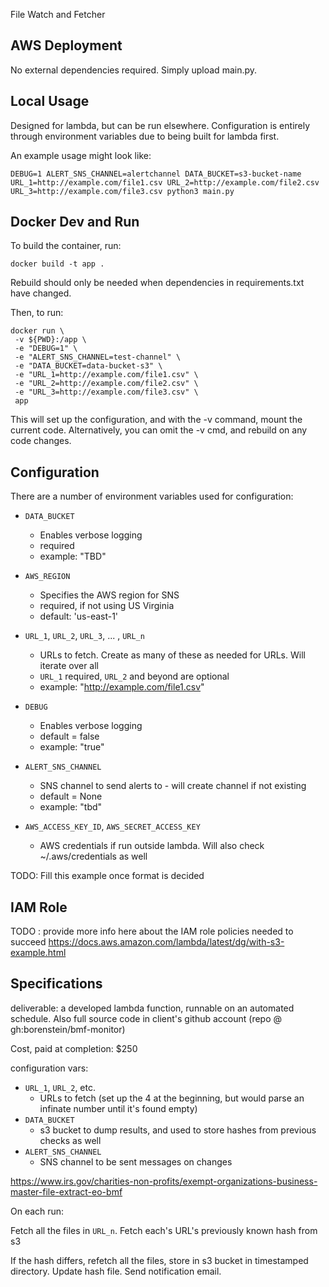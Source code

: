 File Watch and Fetcher

## AWS Deployment

No external dependencies required. Simply upload main.py.

## Local Usage
Designed for lambda, but can be run elsewhere. Configuration is entirely through environment variables due to being built for lambda first.

An example usage might look like:

```
DEBUG=1 ALERT_SNS_CHANNEL=alertchannel DATA_BUCKET=s3-bucket-name URL_1=http://example.com/file1.csv URL_2=http://example.com/file2.csv URL_3=http://example.com/file3.csv python3 main.py
```

## Docker Dev and Run

To build the container, run:

```
docker build -t app .
```

Rebuild should only be needed when dependencies in requirements.txt have changed.

Then, to run:

```
docker run \
 -v ${PWD}:/app \
 -e "DEBUG=1" \
 -e "ALERT_SNS_CHANNEL=test-channel" \
 -e "DATA_BUCKET=data-bucket-s3" \
 -e "URL_1=http://example.com/file1.csv" \
 -e "URL_2=http://example.com/file2.csv" \
 -e "URL_3=http://example.com/file3.csv" \
 app
```

This will set up the configuration, and with the -v command, mount the current code. Alternatively, you can omit the -v cmd, and rebuild on any code changes.

## Configuration

There are a number of environment variables used for configuration:

 * `DATA_BUCKET`
   * Enables verbose logging
   * required
   * example: "TBD"

 * `AWS_REGION`
   * Specifies the AWS region for SNS
   * required, if not using US Virginia
   * default: 'us-east-1'

 * `URL_1`, `URL_2`, `URL_3`, ... , `URL_n`
   * URLs to fetch. Create as many of these as needed for URLs. Will iterate over all
   * `URL_1` required, `URL_2` and beyond are optional
   * example: "http://example.com/file1.csv"

 * `DEBUG`
   * Enables verbose logging
   * default = false
   * example: "true"

  * `ALERT_SNS_CHANNEL`
    * SNS channel to send alerts to - will create channel if not existing
    * default = None
    * example: "tbd"

  * `AWS_ACCESS_KEY_ID`, `AWS_SECRET_ACCESS_KEY`
    * AWS credentials if run outside lambda. Will also check ~/.aws/credentials as well

   TODO: Fill this example once format is decided

## IAM Role

TODO : provide more info here about the IAM role policies needed to succeed
https://docs.aws.amazon.com/lambda/latest/dg/with-s3-example.html


## Specifications

deliverable: a developed lambda function, runnable on an automated schedule. Also full source code in client's
github account (repo @ gh:borenstein/bmf-monitor)

Cost, paid at completion: $250

configuration vars:
 * `URL_1`, `URL_2`, etc.
   * URLs to fetch (set up the 4 at the beginning, but would parse an infinate number until it's found empty)
 * `DATA_BUCKET`
   * s3 bucket to dump results, and used to store hashes from previous checks as well
 * `ALERT_SNS_CHANNEL`
   * SNS channel to be sent messages on changes


https://www.irs.gov/charities-non-profits/exempt-organizations-business-master-file-extract-eo-bmf


On each run:

  Fetch all the files in `URL_n`.
  Fetch each's URL's previously known hash from s3

  If the hash differs, refetch all the files, store in s3 bucket in timestamped directory.
  Update hash file.
  Send notification email.
